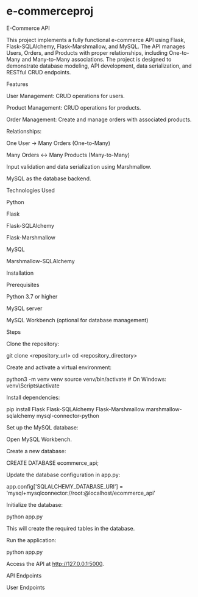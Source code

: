 # e-commerceproj
E-Commerce API 

This project implements a fully functional e-commerce API using Flask, Flask-SQLAlchemy, Flask-Marshmallow, and MySQL. The API manages Users, Orders, and Products with proper relationships, including One-to-Many and Many-to-Many associations. The project is designed to demonstrate database modeling, API development, data serialization, and RESTful CRUD endpoints.

Features

User Management: CRUD operations for users.

Product Management: CRUD operations for products.

Order Management: Create and manage orders with associated products.

Relationships:

One User → Many Orders (One-to-Many)

Many Orders ↔ Many Products (Many-to-Many)

Input validation and data serialization using Marshmallow.

MySQL as the database backend.

Technologies Used

Python

Flask

Flask-SQLAlchemy

Flask-Marshmallow

MySQL

Marshmallow-SQLAlchemy

Installation

Prerequisites

Python 3.7 or higher

MySQL server

MySQL Workbench (optional for database management)

Steps

Clone the repository:

git clone <repository_url>
cd <repository_directory>

Create and activate a virtual environment:

python3 -m venv venv
source venv/bin/activate  # On Windows: venv\Scripts\activate

Install dependencies:

pip install Flask Flask-SQLAlchemy Flask-Marshmallow marshmallow-sqlalchemy mysql-connector-python

Set up the MySQL database:

Open MySQL Workbench.

Create a new database:

CREATE DATABASE ecommerce_api;

Update the database configuration in app.py:

app.config['SQLALCHEMY_DATABASE_URI'] = 'mysql+mysqlconnector://root:<YOUR PASSWORD>@localhost/ecommerce_api'

Initialize the database:

python app.py

This will create the required tables in the database.

Run the application:

python app.py

Access the API at http://127.0.0.1:5000.

API Endpoints

User Endpoints



